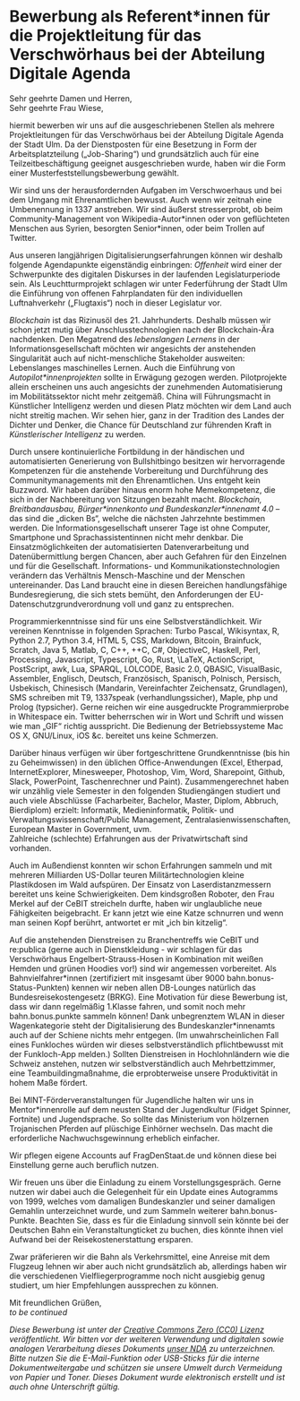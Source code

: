 # Bewerbung als Referent*innen für die Projektleitung für das Verschwörhaus bei der Abteilung Digitale Agenda

Sehr geehrte Damen und Herren,  
Sehr geehrte Frau Wiese,

hiermit bewerben wir uns auf die ausgeschriebenen Stellen als mehrere Projektleitungen für das Verschwörhaus bei der Abteilung Digitale Agenda der Stadt Ulm. Da der Dienstposten für eine Besetzung in Form der Arbeitsplatzteilung („Job-Sharing“) und grundsätzlich auch für eine Teilzeitbeschäftigung geeignet ausgeschrieben wurde, haben wir die Form einer Musterfeststellungsbewerbung gewählt.

Wir sind uns der herausfordernden Aufgaben im Verschwoerhaus und bei dem Umgang mit Ehrenamtlichen bewusst. Auch wenn wir zeitnah eine Umbenennung in 1337 anstreben. Wir sind äußerst stresserprobt, ob beim Community-Management von Wikipedia-Autor\*innen oder von geflüchteten Menschen aus Syrien, besorgten Senior\*innen, oder beim Trollen auf Twitter.

Aus unseren langjährigen Digitalisierungserfahrungen können wir deshalb folgende Agendapunkte eigenständig einbringen: *Offenheit* wird einer der Schwerpunkte des digitalen Diskurses in der laufenden Legislaturperiode sein. Als Leuchtturmprojekt schlagen wir unter Federführung der Stadt Ulm die Einführung von offenen Fahrplandaten für den individuellen Luftnahverkehr („Flugtaxis“) noch in dieser Legislatur vor. 

*Blockchain* ist das Rizinusöl des 21. Jahrhunderts. Deshalb müssen wir schon jetzt mutig über Anschlusstechnologien nach der Blockchain-Ära nachdenken. Den Megatrend des *lebenslangen Lernens* in der Informationsgesellschaft möchten wir angesichts der anstehenden Singularität auch auf nicht-menschliche Stakeholder ausweiten: Lebenslanges maschinelles Lernen. Auch die Einführung von *Autopilot\*innenprojekten* sollte in Erwägung gezogen werden. Pilotprojekte allein erscheinen uns auch angesichts der zunehmenden Automatisierung im Mobilitätssektor nicht mehr zeitgemäß. China will Führungsmacht in Künstlicher Intelligenz werden und diesen Platz möchten wir dem Land auch nicht streitig machen. Wir sehen hier, ganz in der Tradition des Landes der Dichter und Denker, die Chance für Deutschland zur führenden Kraft in *Künstlerischer Intelligenz* zu werden.

Durch unsere kontinuierliche Fortbildung in der händischen und automatisierten Generierung von Bullshitbingo besitzen wir hervorragende Kompetenzen für die anstehende Vorbereitung und Durchführung des Communitymanagements mit den Ehrenamtlichen. Uns entgeht kein Buzzword. Wir haben darüber hinaus enorm hohe Memekompetenz, die sich in der Nachbereitung von Sitzungen bezahlt macht. *Blockchain, Breitbandausbau, Bürger\*innenkonto und Bundeskanzler\*innenamt 4.0* – das sind die „dicken Bs“, welche die nächsten Jahrzehnte bestimmen werden. Die Informationsgesellschaft unserer Tage ist ohne Computer, Smartphone und Sprachassistentinnen nicht mehr denkbar. Die Einsatzmöglichkeiten der automatisierten Datenverarbeitung und Datenübermittlung bergen Chancen, aber auch Gefahren für den Einzelnen und für die Gesellschaft. Informations- und Kommunikationstechnologien verändern das Verhältnis Mensch-Maschine und der Menschen untereinander. Das Land braucht eine in diesen Bereichen handlungsfähige Bundesregierung, die sich stets bemüht, den Anforderungen der EU-Datenschutzgrundverordnung voll und ganz zu entsprechen.

Programmierkenntnisse sind für uns eine Selbstverständlichkeit. Wir vereinen Kenntnisse in folgenden Sprachen: Turbo Pascal, Wikisyntax, R, Python 2.7, Python 3.4, HTML 5, CSS, Markdown, Bitcoin, Brainfuck, Scratch, Java 5, Matlab, C, C++, ++C, C\#, ObjectiveC, Haskell, Perl, Processing, Javascript, Typescript, Go, Rust, \LaTeX, ActionScript, PostScript, awk, Lua, SPARQL, LOLCODE, Basic 2.0, QBASIC, VisualBasic, Assembler, Englisch, Deutsch, Französisch, Spanisch, Polnisch, Persisch, Usbekisch, Chinesisch (Mandarin, Vereinfachter Zeichensatz, Grundlagen), SMS schreiben mit T9, 1337speak (verhandlungssicher), Maple, php und Prolog (typsicher). Gerne reichen wir eine ausgedruckte Programmierprobe in Whitespace ein. Twitter beherrschen wir in Wort und Schrift und wissen wie man „GIF“ richtig ausspricht. Die Bedienung der Betriebssysteme Mac OS X, GNU/Linux, iOS &c. bereitet uns keine Schmerzen.

Darüber hinaus verfügen wir über fortgeschrittene Grundkenntnisse (bis hin zu Geheimwissen) in den üblichen Office-Anwendungen (Excel, Etherpad, InternetExplorer, Minesweeper, Photoshop, Vim, Word, Sharepoint, Github, Slack, PowerPoint, Taschenrechner und Paint). Zusammengerechnet haben wir unzählig viele Semester in den folgenden Studiengängen studiert und auch viele Abschlüsse (Facharbeiter, Bachelor, Master, Diplom, Abbruch, Bierdiplom) erzielt: Informatik, Medieninformatik, Politik- und Verwaltungswissenschaft/Public Management, Zentralasienwissenschaften, European Master in Government, uvm.  
Zahlreiche (schlechte) Erfahrungen aus der Privatwirtschaft sind vorhanden.

Auch im Außendienst konnten wir schon Erfahrungen sammeln und mit mehreren Milliarden US-Dollar teuren Militärtechnologien kleine Plastikdosen im Wald aufspüren. Der Einsatz von Laserdistanzmessern bereitet uns keine Schwierigkeiten. Dem kindsgroßen Roboter, den Frau Merkel auf der CeBIT streicheln durfte, haben wir unglaubliche neue Fähigkeiten beigebracht. Er kann jetzt wie eine Katze schnurren und wenn man seinen Kopf berührt, antwortet er mit „ich bin kitzelig“.

Auf die anstehenden Dienstreisen zu Branchentreffs wie CeBIT und re:publica (gerne auch in Dienstkleidung - wir schlagen für das Verschwörhaus Engelbert-Strauss-Hosen in Kombination mit weißen Hemden und grünen Hoodies vor!) sind wir angemessen vorbereitet. Als Bahnvielfahrer\*innen (zertifiziert mit insgesamt über 9000 bahn.bonus-Status-Punkten) kennen wir neben allen DB-Lounges natürlich das Bundesreisekostengesetz (BRKG). Eine Motivation für diese Bewerbung ist, dass wir dann regelmäßig 1.Klasse fahren, und somit noch mehr bahn.bonus.punkte sammeln können! Dank unbegrenztem WLAN in dieser Wagenkategorie steht der Digitalisierung des Bundeskanzler*innenamts auch auf der Schiene nichts mehr entgegen. (Im unwahrscheinlichen Fall eines Funkloches würden wir dieses selbstverständlich pflichtbewusst mit der Funkloch-App melden.) Sollten Dienstreisen in Hochlohnländern wie die Schweiz anstehen, nutzen wir selbstverständlich auch Mehrbettzimmer, eine Teambuildingmaßnahme, die erprobterweise unsere Produktivität in hohem Maße fördert.

Bei MINT-Förderveranstaltungen für Jugendliche halten wir uns in Mentor\*innenrolle auf dem neusten Stand der Jugendkultur (Fidget Spinner, Fortnite) und Jugendsprache. So sollte das Ministerium von hölzernen Trojanischen Pferden auf plüschige Einhörner wechseln. Das macht die erforderliche Nachwuchsgewinnung erheblich einfacher. 

Wir pflegen eigene Accounts auf FragDenStaat.de und können diese bei Einstellung gerne auch beruflich nutzen.

Wir freuen uns über die Einladung zu einem Vorstellungsgespräch. Gerne nutzen wir dabei auch die Gelegenheit für ein Update eines Autogramms von 1999, welches vom damaligen Bundeskanzler und seiner damaligen Gemahlin unterzeichnet wurde, und zum Sammeln weiterer bahn.bonus-Punkte. Beachten Sie, dass es für die Einladung sinnvoll sein könnte bei der Deutschen Bahn ein Veranstaltungticket zu buchen, dies könnte ihnen viel Aufwand bei der Reisekostenerstattung ersparen.

Zwar präferieren wir die Bahn als Verkehrsmittel, eine Anreise mit dem Flugzeug lehnen wir aber auch nicht grundsätzlich ab, allerdings haben wir die verschiedenen Vielfliegerprogramme noch nicht ausgiebig genug studiert, um hier Empfehlungen aussprechen zu können.

Mit freundlichen Grüßen,  
*to be continued*

*Diese Bewerbung ist unter der [Creative Commons Zero (CC0) Lizenz](https://creativecommons.org/publicdomain/zero/1.0/deed.de) veröffentlicht. Wir bitten vor der weiteren Verwendung und digitalen sowie analogen Verarbeitung dieses Dokuments [unser NDA](https://www.youtube.com/watch?v=DLzxrzFCyOs) zu unterzeichnen. Bitte nutzen Sie die E-Mail-Funktion oder USB-Sticks für die interne Dokumentweitergabe und schützen sie unsere Umwelt durch Vermeidung von Papier und Toner. Dieses Dokument wurde elektronisch erstellt und ist auch ohne Unterschrift gültig.*
